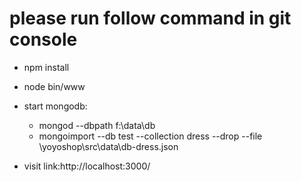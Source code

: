 # please run follow command in git console
* npm install
* node bin/www
* start mongodb:
    * mongod --dbpath f:\data\db
    * mongoimport --db test --collection dress --drop --file \yoyoshop\src\data\db-dress.json

* visit link:http://localhost:3000/